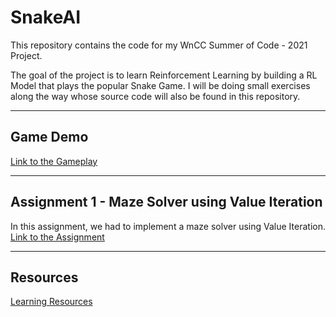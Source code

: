 # SnakeAI
This repository contains the code for my WnCC Summer of Code - 2021 Project.

The goal of the project is to learn Reinforcement Learning by building a RL Model that plays the popular Snake Game. I will be doing small exercises along the way whose source code will also be found in this repository.
___

## Game Demo
[Link to the Gameplay](https://drive.google.com/drive/folders/1kixSPSeSGwu6KX9O60KJUzhxoQp0nPv8)
___

## Assignment 1 - Maze Solver using Value Iteration
In this assignment, we had to implement a maze solver using Value Iteration. 
[Link to the Assignment](https://www.cse.iitb.ac.in/~shivaram/teaching/old/cs747-a2020/pa-2/programming-assignment-2.html)
___

## Resources
[Learning Resources](https://www.notion.so/SOC-Snake-AI-Project-471ff57983a24f749ca0ec08df8c9472 "Learning Resources")
